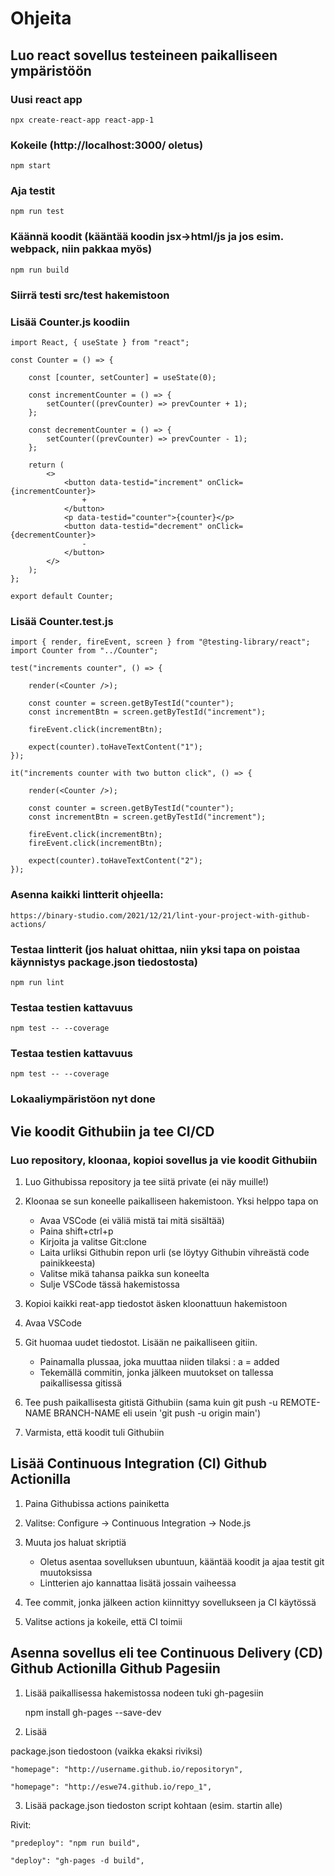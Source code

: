 # Ohjeita

## Luo react sovellus testeineen paikalliseen ympäristöön 

### Uusi react app 

    npx create-react-app react-app-1

### Kokeile (http://localhost:3000/ oletus) 

    npm start 

### Aja testit 

    npm run test 

### Käännä koodit (kääntää koodin jsx->html/js ja jos esim. webpack, niin pakkaa myös)

    npm run build 

### Siirrä testi src/test hakemistoon

### Lisää Counter.js koodiin

    import React, { useState } from "react";

    const Counter = () => {

        const [counter, setCounter] = useState(0);

        const incrementCounter = () => {
            setCounter((prevCounter) => prevCounter + 1);
        };

        const decrementCounter = () => {
            setCounter((prevCounter) => prevCounter - 1);
        };

        return (
            <>
                <button data-testid="increment" onClick={incrementCounter}>
                    +
                </button>
                <p data-testid="counter">{counter}</p>
                <button data-testid="decrement" onClick={decrementCounter}>
                    -
                </button>
            </>
        );
    };

    export default Counter;

### Lisää Counter.test.js

    import { render, fireEvent, screen } from "@testing-library/react";
    import Counter from "../Counter";

    test("increments counter", () => {
    
        render(<Counter />);

        const counter = screen.getByTestId("counter");
        const incrementBtn = screen.getByTestId("increment");

        fireEvent.click(incrementBtn);

        expect(counter).toHaveTextContent("1");
    });

    it("increments counter with two button click", () => {
    
        render(<Counter />);

        const counter = screen.getByTestId("counter");
        const incrementBtn = screen.getByTestId("increment");

        fireEvent.click(incrementBtn);
        fireEvent.click(incrementBtn); 
        
        expect(counter).toHaveTextContent("2");
    });

### Asenna kaikki lintterit ohjeella:

    https://binary-studio.com/2021/12/21/lint-your-project-with-github-actions/

### Testaa lintterit (jos haluat ohittaa, niin yksi tapa on poistaa käynnistys package.json tiedostosta)

    npm run lint

### Testaa testien kattavuus    
    
    npm test -- --coverage

### Testaa testien kattavuus    
    
    npm test -- --coverage

### Lokaaliympäristöon nyt done

## Vie koodit Githubiin ja tee CI/CD

### Luo repository, kloonaa, kopioi sovellus ja vie koodit Githubiin

1. Luo Githubissa repository ja tee siitä private (ei näy muille!)
2. Kloonaa se sun koneelle paikalliseen hakemistoon. Yksi helppo tapa on 

    -   Avaa VSCode (ei väliä mistä tai mitä sisältää) 
    -   Paina shift+ctrl+p
    -   Kirjoita ja valitse Git:clone
    -   Laita urliksi Githubin repon urli (se löytyy Githubin vihreästä code painikkeesta)
    -   Valitse mikä tahansa paikka sun koneelta
    -   Sulje VSCode tässä hakemistossa

3. Kopioi kaikki reat-app tiedostot äsken kloonattuun hakemistoon
4. Avaa VSCode
5. Git huomaa uudet tiedostot. Lisään ne paikalliseen gitiin.
    
    -   Painamalla plussaa, joka muuttaa niiden tilaksi : a = added
    -   Tekemällä commitin, jonka jälkeen muutokset on tallessa paikallisessa gitissä

5. Tee push paikallisesta gitistä Githubiin (sama kuin git push -u REMOTE-NAME BRANCH-NAME eli usein 'git push -u origin main')
6. Varmista, että koodit tuli Githubiin 

## Lisää Continuous Integration (CI) Github Actionilla
    
1. Paina Githubissa actions painiketta
2. Valitse: Configure -> Continuous Integration -> Node.js
3. Muuta jos haluat skriptiä

    -   Oletus asentaa sovelluksen ubuntuun, kääntää koodit ja ajaa testit git muutoksissa
    -   Lintterien ajo kannattaa lisätä jossain vaiheessa

4. Tee commit, jonka jälkeen action kiinnittyy sovellukseen ja CI käytössä
5. Valitse actions ja kokeile, että CI toimii

## Asenna sovellus eli tee Continuous Delivery (CD) Github Actionilla Github Pagesiin

1. Lisää paikallisessa hakemistossa nodeen tuki gh-pagesiin

    npm install gh-pages --save-dev

2. Lisää 

package.json tiedostoon (vaikka ekaksi riviksi) 

    "homepage": "http://username.github.io/repositoryn",

    "homepage": "http://eswe74.github.io/repo_1",
    
3. Lisää package.json tiedoston script kohtaan (esim. startin alle)

Rivit:

    "predeploy": "npm run build",

    "deploy": "gh-pages -d build",